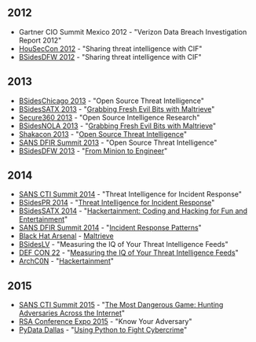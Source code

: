 ## 2012

- Gartner CIO Summit Mexico 2012 - "Verizon Data Breach Investigation Report 2012"
- [HouSecCon 2012](http://houstonseccon.com/agenda-2012/#kyle) - "Sharing threat intelligence with CIF"
- [BSidesDFW 2012](http://www.securitybsides.com/w/page/50488342/BSidesDFW%202012) - "Sharing threat intelligence with CIF"

## 2013
- [BSidesChicago 2013](https://securechicago.org/pastevents/bsideschicago-2013/schedule/) - "Open Source Threat Intelligence"
- [BSidesSATX 2013](http://www.securitybsides.com/w/page/62049224/BSidesSATX) - "[Grabbing Fresh Evil Bits with Maltrieve](https://speakerdeck.com/krmaxwell/grabbing-fresh-evil-bits-maltrieve)"
- [Secure360 2013](http://secure360.org/schedule/open-source-intelligence-research/) - "Open Source Intelligence Research"
- [BSidesNOLA 2013](http://www.securitybsides.com/w/page/62741761/BsidesNola) - "[Grabbing Fresh Evil Bits with Maltrieve](https://speakerdeck.com/krmaxwell/grabbing-fresh-evil-bits-maltrieve-1)"
- [Shakacon 2013](https://www.youtube.com/watch?v=JxJaCIzzFzg) - "[Open Source Threat Intelligence](https://speakerdeck.com/krmaxwell/open-source-threat-intelligence-shakacon)"
- [SANS DFIR Summit 2013](https://www.sans.org/event-downloads/30107/agenda.pdf) - "Open Source Threat Intelligence"
- [BSidesDFW 2013](http://www.securitybsides.com/w/page/68749447/BSidesDFW%202013%20Full%20Track%202%20Abstracts) - "[From Minion to Engineer](https://speakerdeck.com/krmaxwell/from-minion-to-engineer)"

## 2014
- [SANS CTI Summit 2014](https://www.sans.org/event-downloads/35252/agenda.pdf) - "Threat Intelligence for Incident Response"
- [BSidesPR 2014](http://bsidespr.org/2014/?page_id=88) - "[Threat Intelligence for Incident Response](https://speakerdeck.com/krmaxwell/threat-intelligence-for-incident-response)"
- [BSidesSATX 2014](http://bsidestexas.blogspot.com/p/san-antonio-schedule.html) - "[Hackertainment: Coding and Hacking for Fun and Entertainment](https://speakerdeck.com/krmaxwell/hackertainment)"
- [SANS DFIR Summit 2014](https://www.sans.org/event-downloads/33822/agenda.pdf) - "[Incident Response Patterns](https://speakerdeck.com/krmaxwell/incident-patterns)"
- [Black Hat Arsenal](https://www.blackhat.com/us-14/arsenal.html) - [Maltrieve](http://maltrieve.org)
- [BSidesLV](http://www.bsideslv.org) - "Measuring the IQ of Your Threat Intelligence Feeds"
- [DEF CON 22](https://www.defcon.org/html/defcon-22/dc-22-index.html) - "[Measuring the IQ of Your Threat Intelligence Feeds](https://www.defcon.org/html/defcon-22/dc-22-speakers.html#Pinto)"
- [ArchC0N](http://www.archc0n.org/index.php/archive/archcon-2014/) - "[Hackertainment](https://speakerdeck.com/krmaxwell/hackertainment)"

## 2015
- [SANS CTI Summit 2015](http://www.sans.org/event/cyber-threat-intelligence-summit-2015) - "[The Most Dangerous Game: Hunting Adversaries Across the Internet](https://speakerdeck.com/sroberts/the-most-dangerous-game)"
- [RSA Conference Expo 2015](https://www.rsaconference.com/events/us15/agenda/sessions/1929/know-your-adversary-gathering-intelligence-on) - "Know Your Adversary"
- [PyData Dallas](http://pydata.org/dal2015/schedule/#26) - "[Using Python to Fight Cybercrime](https://speakerdeck.com/krmaxwell/using-python-to-fight-cybercrime)"
